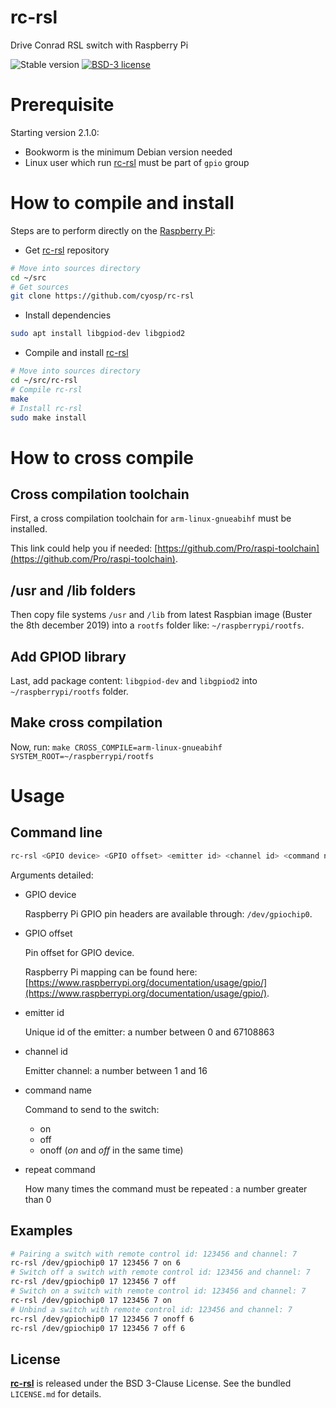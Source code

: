 # rc-rsl
Drive Conrad RSL switch with Raspberry Pi

![Stable version](https://img.shields.io/badge/stable-2.1.0-blue.svg)
[![BSD-3 license](https://img.shields.io/badge/license-BSD--3--Clause-428F7E.svg)](https://tldrlegal.com/license/bsd-3-clause-license-%28revised%29)

# Prerequisite

Starting version 2.1.0:
 * Bookworm is the minimum Debian version needed
 * Linux user which run [rc-rsl](https://github.com/cyosp/rc-rsl) must be part of `gpio` group

# How to compile and install

Steps are to perform directly on the [Raspberry Pi](https://www.raspberrypi.org/products/):

* Get [rc-rsl](https://github.com/cyosp/rc-rsl) repository
```bash
# Move into sources directory
cd ~/src
# Get sources
git clone https://github.com/cyosp/rc-rsl
```
* Install dependencies
```bash
sudo apt install libgpiod-dev libgpiod2
```
* Compile and install [rc-rsl](https://github.com/cyosp/rc-rsl)
```bash
# Move into sources directory
cd ~/src/rc-rsl
# Compile rc-rsl
make
# Install rc-rsl
sudo make install
```

# How to cross compile

## Cross compilation toolchain
First, a cross compilation toolchain for `arm-linux-gnueabihf` must be installed.

This link could help you if needed: [https://github.com/Pro/raspi-toolchain](https://github.com/Pro/raspi-toolchain).

## /usr and /lib folders
Then copy file systems `/usr` and `/lib` from latest Raspbian image (Buster the 8th december 2019) into a `rootfs` folder like: `~/raspberrypi/rootfs`.

## Add GPIOD library
Last, add package content: `libgpiod-dev` and `libgpiod2` into `~/raspberrypi/rootfs` folder.

## Make cross compilation
Now, run:
`make CROSS_COMPILE=arm-linux-gnueabihf SYSTEM_ROOT=~/raspberrypi/rootfs`

# Usage

## Command line

```bash
rc-rsl <GPIO device> <GPIO offset> <emitter id> <channel id> <command name> [repeat command]
``` 

Arguments detailed:
 * GPIO device
 
    Raspberry Pi GPIO pin headers are available through: `/dev/gpiochip0`.
    
 * GPIO offset
 
    Pin offset for GPIO device.
    
    Raspberry Pi mapping can be found here: [https://www.raspberrypi.org/documentation/usage/gpio/](https://www.raspberrypi.org/documentation/usage/gpio/).

 * emitter id

	Unique id of the emitter: a number between 0 and 67108863
 * channel id

	Emitter channel: a number between 1 and 16
	
 * command name

	Command to send to the switch:
	* on
	* off
	* onoff (*on* and *off* in the same time)

 * repeat command

	How many times the command must be repeated : a number greater than 0

## Examples

```bash
# Pairing a switch with remote control id: 123456 and channel: 7
rc-rsl /dev/gpiochip0 17 123456 7 on 6
# Switch off a switch with remote control id: 123456 and channel: 7
rc-rsl /dev/gpiochip0 17 123456 7 off
# Switch on a switch with remote control id: 123456 and channel: 7
rc-rsl /dev/gpiochip0 17 123456 7 on
# Unbind a switch with remote control id: 123456 and channel: 7
rc-rsl /dev/gpiochip0 17 123456 7 onoff 6
rc-rsl /dev/gpiochip0 17 123456 7 off 6
```
## License

**[rc-rsl](https://github.com/cyosp/rc-rsl)** is released under the BSD 3-Clause License. See the bundled `LICENSE.md` for details.
